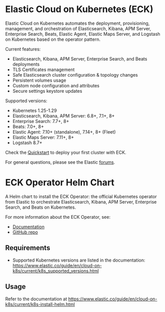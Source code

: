 # Elastic Cloud on Kubernetes (ECK)

Elastic Cloud on Kubernetes automates the deployment, provisioning, management, and orchestration of Elasticsearch, Kibana, APM Server, Enterprise Search, Beats, Elastic Agent, Elastic Maps Server, and Logstash on Kubernetes based on the operator pattern.

Current features:

*  Elasticsearch, Kibana, APM Server, Enterprise Search, and Beats deployments
*  TLS Certificates management
*  Safe Elasticsearch cluster configuration & topology changes
*  Persistent volumes usage
*  Custom node configuration and attributes
*  Secure settings keystore updates

Supported versions:

*  Kubernetes 1.25-1.29
*  Elasticsearch, Kibana, APM Server: 6.8+, 7.1+, 8+
*  Enterprise Search: 7.7+, 8+
*  Beats: 7.0+, 8+
*  Elastic Agent: 7.10+ (standalone), 7.14+, 8+ (Fleet)
*  Elastic Maps Server: 7.11+, 8+
*  Logstash 8.7+

Check the [Quickstart](https://www.elastic.co/guide/en/cloud-on-k8s/current/k8s-quickstart.html) to deploy your first cluster with ECK.

For general questions, please see the Elastic [forums](https://discuss.elastic.co/c/eck).

# ECK Operator Helm Chart

A Helm chart to install the ECK Operator: the official Kubernetes operator from Elastic to orchestrate Elasticsearch, Kibana, APM Server, Enterprise Search, and Beats on Kubernetes.

For more information about the ECK Operator, see:
- [Documentation](https://www.elastic.co/guide/en/cloud-on-k8s/current/index.html)
- [GitHub repo](https://github.com/elastic/cloud-on-k8s)


## Requirements

- Supported Kubernetes versions are listed in the documentation: https://www.elastic.co/guide/en/cloud-on-k8s/current/k8s_supported_versions.html

## Usage

Refer to the documentation at https://www.elastic.co/guide/en/cloud-on-k8s/current/k8s-install-helm.html
